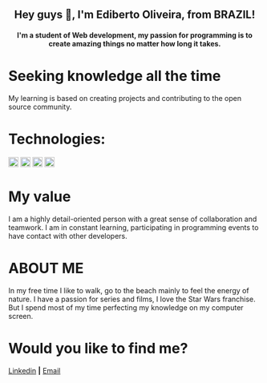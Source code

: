 <h2 align="center">Hey guys 👋, I'm Ediberto Oliveira, from BRAZIL!</h2>
<h4 align="center">I'm a student of Web development, my passion for programming is to create amazing things no matter how long it takes.</h4>

# Seeking knowledge all the time

My learning is based on creating projects and contributing to the open source community.

# Technologies:

<p align="left">
<img src="https://devicons.github.io/devicon/devicon.git/icons/html5/html5-original-wordmark.svg" alt="html5"  width="20" height="20"/>
<img src="https://devicons.github.io/devicon/devicon.git/icons/css3/css3-original-wordmark.svg" alt="css3"  width="20" height="20"/>
<img src="https://devicons.github.io/devicon/devicon.git/icons/javascript/javascript-original.svg" alt="javascript" width="20" height="20"/>
<img src="https://devicons.github.io/devicon/devicon.git/icons/nodejs/nodejs-original.svg" alt="nodejs" width="20" height="20"/></p><p align="center">
</p>

# My value

I am a highly detail-oriented person with a great sense of collaboration and teamwork. I am in constant learning, participating in programming events to have contact with other developers.

# ABOUT ME

In my free time I like to walk, go to the beach mainly to feel the energy of nature. I have a passion for series and films, I love the Star Wars franchise. But I spend most of my time perfecting my knowledge on my computer screen.

# Would you like to find me?

[Linkedin][linkedin] **|**
[Email][email]

[linkedin]: https://www.linkedin.com/in/ediberto-b-oliveira-872926178/
[email]: edibertooliveira@aol.com
